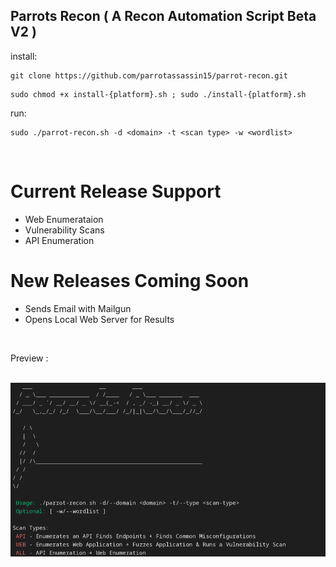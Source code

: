 ## Parrots Recon ( A Recon Automation Script Beta V2 )

install:
```
git clone https://github.com/parrotassassin15/parrot-recon.git
```

```
sudo chmod +x install-{platform}.sh ; sudo ./install-{platform}.sh
```

run: 
```
sudo ./parrot-recon.sh -d <domain> -t <scan type> -w <wordlist>
```

<br>

# Current Release Support
- Web Enumerataion 
- Vulnerability Scans
-  API Enumeration 

# New Releases Coming Soon
- Sends Email with Mailgun
- Opens Local Web Server for Results

<br>

Preview :

<br>

<img src="parrot-recon.png"/>
